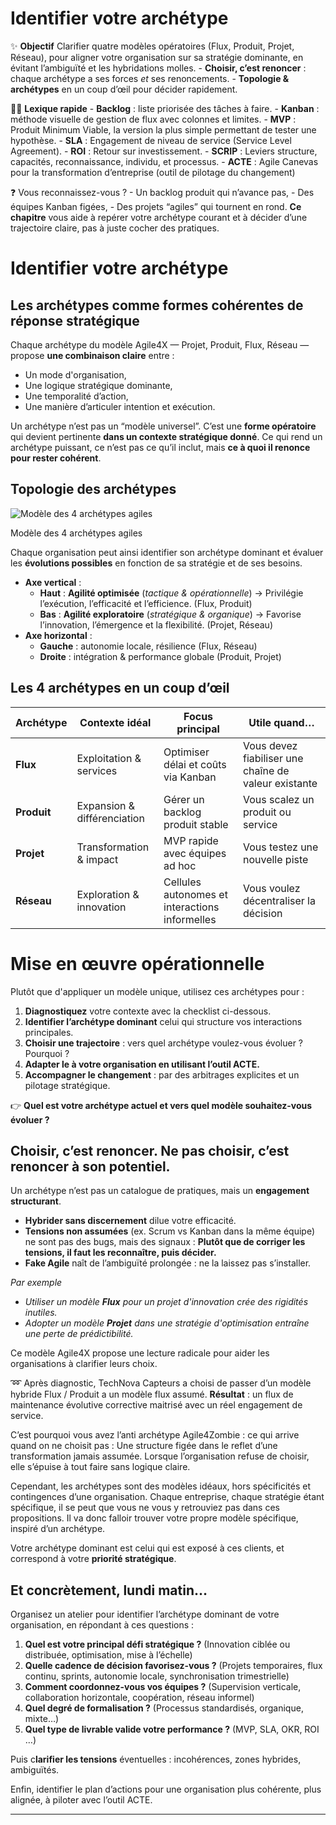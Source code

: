 # Identifier votre archétype



✨ **Objectif** Clarifier quatre modèles opératoires (Flux, Produit, Projet, Réseau), pour aligner votre organisation sur sa stratégie dominante, en évitant l’ambiguïté et les hybridations molles. - **Choisir, c’est renoncer** : chaque archétype a ses forces *et* ses renoncements. - **Topologie & archétypes** en un coup d’œil pour décider rapidement.

🧑‍🎓 **Lexique rapide** - **Backlog** : liste priorisée des tâches à faire. - **Kanban** : méthode visuelle de gestion de flux avec colonnes et limites. - **MVP** : Produit Minimum Viable, la version la plus simple permettant de tester une hypothèse. - **SLA** : Engagement de niveau de service (Service Level Agreement). - **ROI** : Retour sur investissement. - **SCRIP** : Leviers structure, capacités, reconnaissance, individu, et processus. - **ACTE** : Agile Canevas pour la transformation d’entreprise (outil de pilotage du changement)

❓ Vous reconnaissez-vous ? - Un backlog produit qui n’avance pas, - Des équipes Kanban figées, - Des projets “agiles” qui tournent en rond. **Ce chapitre** vous aide à repérer votre archétype courant et à décider d’une trajectoire claire, pas à juste cocher des pratiques.

# Identifier votre archétype

## Les archétypes comme formes cohérentes de réponse stratégique

Chaque archétype du modèle Agile4X — Projet, Produit, Flux, Réseau — propose **une combinaison claire** entre :

- Un mode d'organisation,
- Une logique stratégique dominante,
- Une temporalité d’action,
- Une manière d’articuler intention et exécution.

Un archétype n’est pas un “modèle universel”. C’est une **forme opératoire** qui devient pertinente **dans un contexte stratégique donné**. Ce qui rend un archétype puissant, ce n’est pas ce qu’il inclut, mais **ce à quoi il renonce pour rester cohérent**.

## Topologie des archétypes

![Modèle des 4 archétypes agiles](Identifier%20votre%20arche%CC%81type%201ab90eaf28ff8085b01aec88b189df18/image.png)

Modèle des 4 archétypes agiles

Chaque organisation peut ainsi identifier son archétype dominant et évaluer les **évolutions possibles** en fonction de sa stratégie et de ses besoins.

- **Axe vertical** :
    - **Haut** : **Agilité optimisée** (*tactique & opérationnelle*) → Privilégie l’exécution, l’efficacité et l’efficience. (Flux, Produit)
    - **Bas** : **Agilité exploratoire** (*stratégique & organique*) → Favorise l’innovation, l’émergence et la flexibilité. (Projet, Réseau)
- **Axe horizontal** :
    - **Gauche** : autonomie locale, résilience (Flux, Réseau)
    - **Droite** : intégration & performance globale (Produit, Projet)

## Les 4 archétypes en un coup d’œil

| Archétype | Contexte idéal | Focus principal | Utile quand… |
| --- | --- | --- | --- |
| **Flux** | Exploitation & services | Optimiser délai et coûts via Kanban | Vous devez fiabiliser une chaîne de valeur existante |
| **Produit** | Expansion & différenciation | Gérer un backlog produit stable | Vous scalez un produit ou service |
| **Projet** | Transformation & impact | MVP rapide avec équipes ad hoc | Vous testez une nouvelle piste |
| **Réseau** |  Exploration & innovation | Cellules autonomes et interactions informelles | Vous voulez décentraliser la décision |

# Mise en œuvre opérationnelle

Plutôt que d'appliquer un modèle unique, utilisez ces archétypes pour :

1. **Diagnostiquez** votre contexte avec la checklist ci-dessous.
2. **Identifier l’archétype dominant** celui qui structure vos interactions principales.
3. **Choisir une trajectoire** : vers quel archétype voulez-vous évoluer ? Pourquoi ?
4. **Adapter le à votre organisation en utilisant l’outil ACTE.**
5. **Accompagner le changement** : par des arbitrages explicites et un pilotage stratégique.

👉 **Quel est votre archétype actuel et vers quel modèle souhaitez-vous évoluer ?**

## Choisir, c’est renoncer. Ne pas choisir, c’est renoncer à son potentiel.

Un archétype n’est pas un catalogue de pratiques, mais un **engagement structurant**.

- **Hybrider sans discernement** dilue votre efficacité.
- **Tensions non assumées** (ex. Scrum vs Kanban dans la même équipe) ne sont pas des bugs, mais des signaux : **Plutôt que de corriger les tensions, il faut les reconnaître, puis décider.**
- **Fake Agile** naît de l’ambiguïté prolongée : ne la laissez pas s’installer.

*Par exemple* 

- *Utiliser un modèle **Flux** pour un projet d'innovation crée des rigidités inutiles.*
- *Adopter un modèle **Projet** dans une stratégie d'optimisation entraîne une perte de prédictibilité.*

Ce modèle Agile4X propose une lecture radicale pour aider les organisations à clarifier leurs choix.

➿ Après diagnostic, TechNova Capteurs a choisi de passer d’un modèle hybride Flux / Produit a un modèle flux assumé. **Résultat** : un flux de maintenance évolutive corrective maitrisé avec un réel engagement de service.

C’est pourquoi vous avez l’anti archétype Agile4Zombie : ce qui arrive quand on ne choisit pas : Une structure figée dans le reflet d’une transformation jamais assumée. Lorsque l’organisation refuse de choisir, elle s’épuise à tout faire sans logique claire. 

Cependant, les archétypes sont des modèles idéaux, hors spécificités et contingences d’une organisation. Chaque entreprise, chaque stratégie étant spécifique, il se peut que vous ne vous y retrouviez pas dans ces propositions. Il va donc falloir trouver votre propre modèle spécifique, inspiré d’un archétype.

Votre archétype dominant est celui qui est exposé à ces clients, et correspond à votre **priorité stratégique**.

## Et concrètement, lundi matin…

Organisez un atelier pour identifier l’archétype dominant de votre organisation, en répondant à ces questions :

1. **Quel est votre principal défi stratégique ?** (Innovation ciblée ou distribuée, optimisation, mise à l’échelle)
2. **Quelle cadence de décision favorisez-vous ?** (Projets temporaires, flux continu, sprints, autonomie locale, synchronisation trimestrielle)
3. **Comment coordonnez-vous vos équipes ?** (Supervision verticale, collaboration horizontale, coopération, réseau informel)
4. **Quel degré de formalisation ?** (Processus standardisés, organique, mixte…)
5. **Quel type de livrable valide votre performance ?** (MVP, SLA, OKR, ROI …)

Puis c**larifier les tensions** éventuelles : incohérences, zones hybrides, ambiguïtés.

Enfin, identifier le plan d’actions pour une organisation plus cohérente, plus alignée, à piloter avec l’outil ACTE.

---

#